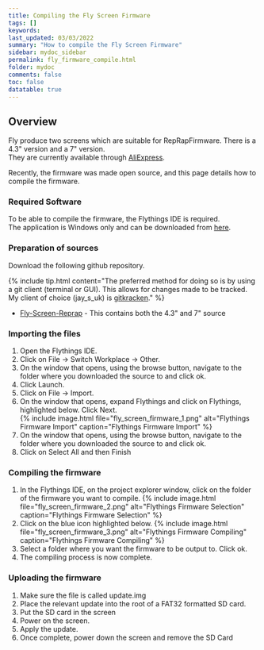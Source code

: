 ```yaml
---
title: Compiling the Fly Screen Firmware
tags: []
keywords: 
last_updated: 03/03/2022
summary: "How to compile the Fly Screen Firmware"
sidebar: mydoc_sidebar
permalink: fly_firmware_compile.html
folder: mydoc
comments: false
toc: false
datatable: true
---
```


## Overview

Fly produce two screens which are suitable for RepRapFirmware. There is a 4.3" version and a 7" version.  
They are currently available through [AliExpress](https://s.click.aliexpress.com/e/_DFFjDVR).  

Recently, the firmware was made open source, and this page details how to compile the firmware.  

### Required Software

To be able to compile the firmware, the Flythings IDE is required.  
The application is Windows only and can be downloaded from [here](https://developer.flythings.cn/en/download.html).

### Preparation of sources

Download the following github repository.  

{% include tip.html content="The preferred method for doing so is by using a git client (terminal or GUI). This allows for changes made to be tracked. My client of choice (jay_s_uk) is [gitkracken](https://www.gitkraken.com/)." %}

* [Fly-Screen-Reprap](https://github.com/Mellow-3D/FLY-Screen-RepRap) - This contains both the 4.3" and 7" source

### Importing the files

1. Open the Flythings IDE.  
2. Click on File -> Switch Workplace -> Other.
3. On the window that opens, using the browse button, navigate to the folder where you downloaded the source to and click ok.
4. Click Launch.
5. Click on File -> Import.
6. On the window that opens, expand Flythings and click on Flythings, highlighted below. Click Next.  
{% include image.html file="fly_screen_firmware_1.png" alt="Flythings Firmware Import" caption="Flythings Firmware Import" %}  
7. On the window that opens, using the browse button, navigate to the folder where you downloaded the source to and click ok.
8. Click on Select All and then Finish

### Compiling the firmware

1. In the Flythings IDE, on the project explorer window, click on the folder of the firmware you want to compile.
{% include image.html file="fly_screen_firmware_2.png" alt="Flythings Firmware Selection" caption="Flythings Firmware Selection" %}  
2. Click on the blue icon highlighted below.
{% include image.html file="fly_screen_firmware_3.png" alt="Flythings Firmware Compiling" caption="Flythings Firmware Compiling" %}  
3. Select a folder where you want the firmware to be output to. Click ok.
4. The compiling process is now complete.

### Uploading the firmware

1. Make sure the file is called update.img
2. Place the relevant update into the root of a FAT32 formatted SD card.
3. Put the SD card in the screen
4. Power on the screen.
5. Apply the update.
6. Once complete, power down the screen and remove the SD Card
